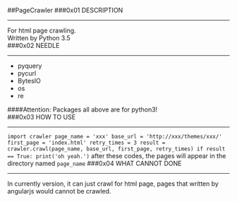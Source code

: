 ##PageCrawler
###0x01 DESCRIPTION
***
For html page crawling.  
Written by Python 3.5  
###0x02 NEEDLE
***
* pyquery
* pycurl
* BytesIO
* os
* re
  
####Attention: Packages all above are for python3!  
###0x03 HOW TO USE
***
`import crawler
page_name = 'xxx'
base_url = 'http://xxx/themes/xxx/'
first_page = 'index.html'
retry_times = 3
result = crawler.crawl(page_name, base_url, first_page, retry_times)
if result == True:
    print('oh yeah.')`
after these codes, the pages will appear in the directory named `page_name`
###0x04 WHAT CANNOT DONE
***
In currently version, it can just crawl for html page, pages that written by angularjs would cannot be crawled.
